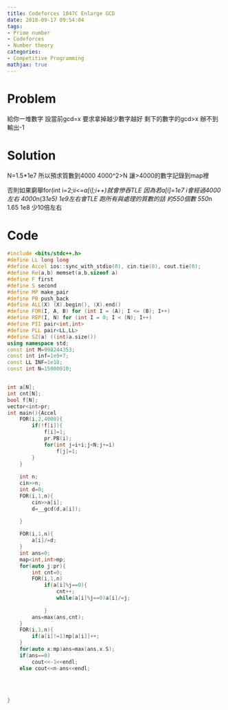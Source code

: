 ```yaml
---
title: Codeforces 1047C Enlarge GCD
date: 2018-09-17 09:54:04
tags:
- Prime number
- Codeforces
- Number theory
categories:
- Competitive Programming
mathjax: true
---
```


# Problem

給你一堆數字 設當前gcd=x
要求拿掉越少數字越好 剩下的數字的gcd>x
辦不到輸出-1
<!--more-->

# Solution 
N=1.5*1e7 所以預求質數到4000 4000^2>N
讓>4000的數字記錄到map裡

否則如果窮舉for(int i=2;i*i<=a[i];i++)就會慘吞TLE
因為若a[i]=1e7 i會經過4000左右 4000*n(3*1e5) 1e9左右會TLE
跑所有與處理的質數的話 約550個數 550*n 1.65 1e8 少10倍左右



# Code
```cpp
#include <bits/stdc++.h>
#define LL long long
#define Accel ios::sync_with_stdio(0), cin.tie(0), cout.tie(0);
#define Re(a,b) memset(a,b,sizeof a)
#define F first
#define S second
#define MP make_pair
#define PB push_back
#define ALL(X) (X).begin(), (X).end()
#define FOR(I, A, B) for (int I = (A); I <= (B); I++)
#define REP(I, N) for (int I = 0; I < (N); I++)
#define PII pair<int,int>
#define PLL pair<LL,LL>
#define SZ(a) ((int)a.size())
using namespace std;
const int M=998244353;
const int inf=1e9+7;
const LL INF=1e18;
const int N=15000010;


int a[N];
int cnt[N];
bool f[N];
vector<int>pr;
int main(){Accel
	FOR(i,2,4000){
		if(!f[i]){
			f[i]=1;
			pr.PB(i);
			for(int j=i+i;j<N;j+=i)
				f[j]=1;
		}
	}
	
	int n;
	cin>>n;
	int d=0;
	FOR(i,1,n){
		cin>>a[i];
		d=__gcd(d,a[i]);
		
	}

	FOR(i,1,n){
		a[i]/=d;
	}
	int ans=0;
	map<int,int>mp;
	for(auto j:pr){
		int cnt=0;
		FOR(i,1,n)
			if(a[i]%j==0){
				cnt++;
				while(a[i]%j==0)a[i]/=j;
				
			}
		ans=max(ans,cnt);
	}
	FOR(i,1,n){
		if(a[i]!=1)mp[a[i]]++;
	}
	for(auto x:mp)ans=max(ans,x.S);
	if(ans==0)
		cout<<-1<<endl;
	else cout<<n-ans<<endl;
	
	
	
	
}

```